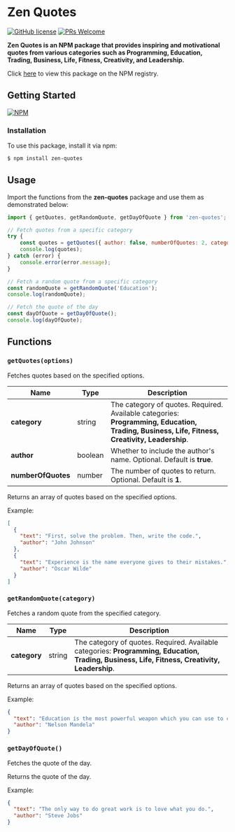# Zen Quotes

[![GitHub license](https://img.shields.io/github/license/mian-ali/zen-quotes.svg?style=flat&logo=github)](https://github.com/mian-ali/zen-quotes/blob/publish/LICENSE)
[![PRs Welcome](https://img.shields.io/badge/PRs-welcome-brightgreen.svg?style=flat&logo=github)](https://github.com/mian-ali/zen-quotes/pulls)

**Zen Quotes is an NPM package that provides inspiring and motivational quotes from various categories such as Programming, Education, Trading, Business, Life, Fitness, Creativity, and Leadership.**

Click [here](https://www.npmjs.com/package/zen-quotes) to view this package on the NPM registry.

## Getting Started

[![NPM](https://nodei.co/npm/zen-quotes.png?compact=true)](https://nodei.co/npm/zen-quotes/)

### Installation

To use this package, install it via npm:

```bash
$ npm install zen-quotes

```
## Usage
Import the functions from the **zen-quotes** package and use them as demonstrated below:

```js
import { getQuotes, getRandomQuote, getDayOfQuote } from 'zen-quotes';

// Fetch quotes from a specific category
try {
    const quotes = getQuotes({ author: false, numberOfQuotes: 2, category: 'Programming' });
    console.log(quotes);
} catch (error) {
    console.error(error.message);
}

// Fetch a random quote from a specific category
const randomQuote = getRandomQuote('Education');
console.log(randomQuote);

// Fetch the quote of the day
const dayOfQuote = getDayOfQuote();
console.log(dayOfQuote);


```

## Functions

### `getQuotes(options)`

Fetches quotes based on the specified options.


| Name             | Type     | Description                                                                                      |
|------------------|----------|--------------------------------------------------------------------------------------------------|
| **category**     | string   | The category of quotes. Required. Available categories: **Programming, Education, Trading, Business, Life, Fitness, Creativity, Leadership**. |
| **author**       | boolean  | Whether to include the author's name. Optional. Default is **true**.                              |
| **numberOfQuotes** | number  | The number of quotes to return. Optional. Default is **1**.                                       |


<!--
- **options**: An object with the following properties:
  - `author` (boolean): Whether to include the author's name. Default is `true`.
  - `numberOfQuotes` (number): The number of quotes to return. Default is `1`.
  - `category` (string): The category of quotes. Available categories: Programming, Education, Trading, Business, Life, Fitness, Creativity, Leadership. -->

Returns an array of quotes based on the specified options.

Example:

```json
[
  {
    "text": "First, solve the problem. Then, write the code.",
    "author": "John Johnson"
  },
  {
    "text": "Experience is the name everyone gives to their mistakes.",
    "author": "Oscar Wilde"
  }
]
```

### `getRandomQuote(category)`

Fetches a random quote from the specified category.

| Name             | Type     | Description                                                                                      |
|------------------|----------|--------------------------------------------------------------------------------------------------|
| **category**     | string   | The category of quotes. Required. Available categories: **Programming, Education, Trading, Business, Life, Fitness, Creativity, Leadership**. |


<!---  - `category` (string): The category of quotes. Available categories: Programming, Education, Trading, Business, Life, Fitness, Creativity, Leadership. --->

Returns an array of quotes based on the specified options.

Example:

```json
{
  "text": "Education is the most powerful weapon which you can use to change the world.",
  "author": "Nelson Mandela"
}

```

### `getDayOfQuote()`

Fetches the quote of the day.

Returns the quote of the day.

Example:

```json
{
  "text": "The only way to do great work is to love what you do.",
  "author": "Steve Jobs"
}

```
